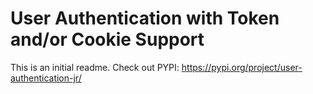 # User Authentication with Token and/or Cookie Support

This is an initial readme.
Check out PYPI: https://pypi.org/project/user-authentication-jr/
